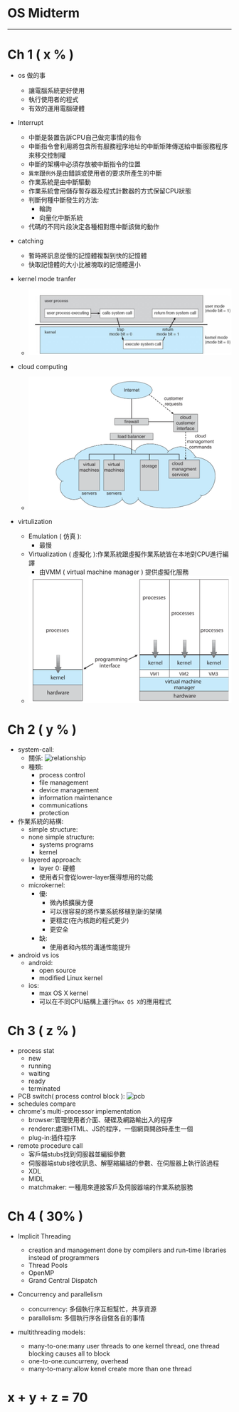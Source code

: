 # OS Midterm
---

# Ch 1 ( x % )
* os 做的事
    * 讓電腦系統更好使用
    * 執行使用者的程式
    * 有效的運用電腦硬體

* Interrupt
    * 中斷是裝置告訴CPU自己做完事情的指令
    * 中斷指令會利用將包含所有服務程序地址的中斷矩陣傳送給中斷服務程序來移交控制權
    * 中斷的架構中必須存放被中斷指令的位置
    * `異常`跟`例外`是由錯誤或使用者的要求所產生的中斷
    * 作業系統是由中斷驅動
    * 作業系統會用儲存暫存器及程式計數器的方式保留CPU狀態
    * 判斷何種中斷發生的方法:
        * 輪詢
        * 向量化中斷系統
    * 代碼的不同片段決定各種相對應中斷該做的動作
    
    
* catching
    * 暫時將訊息從慢的記憶體複製到快的記憶體
    * 快取記憶體的大小比被塊取的記憶體還小

* kernel mode tranfer
    * ![user_to_kernal](user_to_kernal.png)

* cloud computing
    * ![cloud](cloud.png)

* virtulization
    * Emulation ( 仿真 ):
        * 最慢
    * Virtualization ( 虛擬化 ):作業系統跟虛擬作業系統皆在本地對CPU進行編譯
        * 由VMM ( virtual machine manager ) 提供虛擬化服務
    * ![virtualization](virtualization.png)

# Ch 2 ( y % )
* system-call:
    * 關係:
    ![relationship](relationship.png)
    * 種類:
        * process control
        * file management
        * device management
        * information maintenance
        * communications
        * protection
* 作業系統的結構:
    * simple structure:
    * none simple structure:
        * systems programs
        * kernel
    * layered approach:
        * layer 0: 硬體
        * 使用者只會從lower-layer獲得想用的功能
    * microkernel:
        * 優:
            * 微內核擴展方便
            * 可以很容易的將作業系統移植到新的架構
            * 更穩定(在內核跑的程式更少)
            * 更安全
        * 缺:
            * 使用者和內核的溝通性能提升
* android vs ios
    * android:
        * open source
        * modified Linux kernel
    * ios:
        * max OS X kernel
        * 可以在不同CPU結構上運行`Max OS X`的應用程式

# Ch 3 ( z % )
* process stat
    * new
    * running
    * waiting
    * ready
    * terminated
* PCB switch( process control block ):
    ![pcb](pcb.png)
* schedules compare
* chrome's multi-processor implementation
    * browser:管理使用者介面、硬碟及網路輸出入的程序
    * renderer:處理HTML、JS的程序，一個網頁開啟時產生一個
    * plug-in:插件程序
* remote procedure call
    * 客戶端stubs找到伺服器並編組參數
    * 伺服器端stubs接收訊息、解壓縮編組的參數、在伺服器上執行該過程
    * XDL
    * MIDL
    * matchmaker: 一種用來連接客戶及伺服器端的作業系統服務

# Ch 4 ( 30% )
* Implicit Threading
    * creation and management done by compilers and run-time libraries instead of programmers
    * Thread Pools
    * OpenMP
    * Grand Central Dispatch

* Concurrency and parallelism
    * concurrency: 多個執行序互相幫忙，共享資源
    * parallelism: 多個執行序各自做各自的事情

* multithreading models:
    * many-to-one:many user threads to one kernel thread, one thread blocking causes all to block
    * one-to-one:cuncurreny, overhead
    * many-to-many:allow kenel create more than one thread

# x + y + z = 70